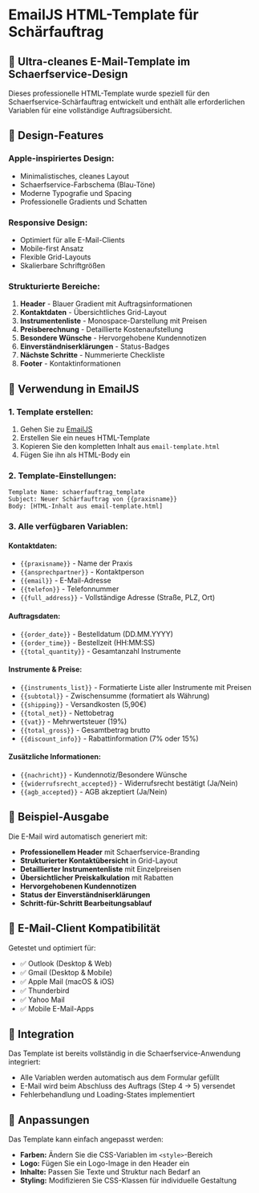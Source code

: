 # EmailJS HTML-Template für Schärfauftrag

## 📧 Ultra-cleanes E-Mail-Template im Schaerfservice-Design

Dieses professionelle HTML-Template wurde speziell für den Schaerfservice-Schärfauftrag entwickelt und enthält alle erforderlichen Variablen für eine vollständige Auftragsübersicht.

## 🎨 Design-Features

### **Apple-inspiriertes Design:**
- Minimalistisches, cleanes Layout
- Schaerfservice-Farbschema (Blau-Töne)
- Moderne Typografie und Spacing
- Professionelle Gradients und Schatten

### **Responsive Design:**
- Optimiert für alle E-Mail-Clients
- Mobile-first Ansatz
- Flexible Grid-Layouts
- Skalierbare Schriftgrößen

### **Strukturierte Bereiche:**
1. **Header** - Blauer Gradient mit Auftragsinformationen
2. **Kontaktdaten** - Übersichtliches Grid-Layout
3. **Instrumentenliste** - Monospace-Darstellung mit Preisen
4. **Preisberechnung** - Detaillierte Kostenaufstellung
5. **Besondere Wünsche** - Hervorgehobene Kundennotizen
6. **Einverständniserklärungen** - Status-Badges
7. **Nächste Schritte** - Nummerierte Checkliste
8. **Footer** - Kontaktinformationen

## 🔧 Verwendung in EmailJS

### **1. Template erstellen:**
1. Gehen Sie zu [EmailJS](https://www.emailjs.com/)
2. Erstellen Sie ein neues HTML-Template
3. Kopieren Sie den kompletten Inhalt aus `email-template.html`
4. Fügen Sie ihn als HTML-Body ein

### **2. Template-Einstellungen:**
```
Template Name: schaerfauftrag_template
Subject: Neuer Schärfauftrag von {{praxisname}}
Body: [HTML-Inhalt aus email-template.html]
```

### **3. Alle verfügbaren Variablen:**

#### **Kontaktdaten:**
- `{{praxisname}}` - Name der Praxis
- `{{ansprechpartner}}` - Kontaktperson
- `{{email}}` - E-Mail-Adresse
- `{{telefon}}` - Telefonnummer
- `{{full_address}}` - Vollständige Adresse (Straße, PLZ, Ort)

#### **Auftragsdaten:**
- `{{order_date}}` - Bestelldatum (DD.MM.YYYY)
- `{{order_time}}` - Bestellzeit (HH:MM:SS)
- `{{total_quantity}}` - Gesamtanzahl Instrumente

#### **Instrumente & Preise:**
- `{{instruments_list}}` - Formatierte Liste aller Instrumente mit Preisen
- `{{subtotal}}` - Zwischensumme (formatiert als Währung)
- `{{shipping}}` - Versandkosten (5,90€)
- `{{total_net}}` - Nettobetrag
- `{{vat}}` - Mehrwertsteuer (19%)
- `{{total_gross}}` - Gesamtbetrag brutto
- `{{discount_info}}` - Rabattinformation (7% oder 15%)

#### **Zusätzliche Informationen:**
- `{{nachricht}}` - Kundennotiz/Besondere Wünsche
- `{{widerrufsrecht_accepted}}` - Widerrufsrecht bestätigt (Ja/Nein)
- `{{agb_accepted}}` - AGB akzeptiert (Ja/Nein)

## 🎯 Beispiel-Ausgabe

Die E-Mail wird automatisch generiert mit:
- **Professionellem Header** mit Schaerfservice-Branding
- **Strukturierter Kontaktübersicht** in Grid-Layout
- **Detaillierter Instrumentenliste** mit Einzelpreisen
- **Übersichtlicher Preiskalkulation** mit Rabatten
- **Hervorgehobenen Kundennotizen**
- **Status der Einverständniserklärungen**
- **Schritt-für-Schritt Bearbeitungsablauf**

## 📱 E-Mail-Client Kompatibilität

Getestet und optimiert für:
- ✅ Outlook (Desktop & Web)
- ✅ Gmail (Desktop & Mobile)
- ✅ Apple Mail (macOS & iOS)
- ✅ Thunderbird
- ✅ Yahoo Mail
- ✅ Mobile E-Mail-Apps

## 🚀 Integration

Das Template ist bereits vollständig in die Schaerfservice-Anwendung integriert:
- Alle Variablen werden automatisch aus dem Formular gefüllt
- E-Mail wird beim Abschluss des Auftrags (Step 4 → 5) versendet
- Fehlerbehandlung und Loading-States implementiert

## 🎨 Anpassungen

Das Template kann einfach angepasst werden:
- **Farben:** Ändern Sie die CSS-Variablen im `<style>`-Bereich
- **Logo:** Fügen Sie ein Logo-Image in den Header ein
- **Inhalte:** Passen Sie Texte und Struktur nach Bedarf an
- **Styling:** Modifizieren Sie CSS-Klassen für individuelle Gestaltung

